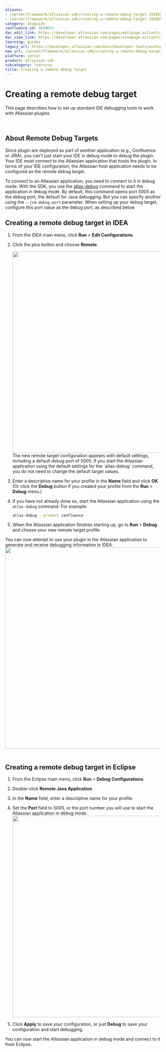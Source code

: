```yaml
---
aliases:
- /server/framework/atlassian-sdk/creating-a-remote-debug-target-2818651.html
- /server/framework/atlassian-sdk/creating-a-remote-debug-target-2818651.md
category: devguide
confluence_id: 2818651
dac_edit_link: https://developer.atlassian.com/pages/editpage.action?cjm=wozere&pageId=2818651
dac_view_link: https://developer.atlassian.com/pages/viewpage.action?cjm=wozere&pageId=2818651
learning: guides
legacy_url: https://developer.atlassian.com/docs/developer-tools/working-in-an-ide/creating-a-remote-debug-target
new_url: /server/framework/atlassian-sdk/creating-a-remote-debug-target
platform: server
product: atlassian-sdk
subcategory: learning
title: Creating a remote debug target
---
```

# Creating a remote debug target

This page describes how to set up standard IDE debugging tools to work with Atlassian plugins.

 

## About Remote Debug Targets

Since plugin are deployed as part of another application (e.g., Confluence or JIRA), you can't just start your IDE in debug mode to debug the plugin. Your IDE must connect to the Atlassian application that hosts the plugin. In terms of your IDE configuration, the Atlassian host application needs to be configured as the remote debug target.

To connect to an Atlassian application, you need to connect to it in debug mode. With the SDK, you use the [atlas-debug](/server/framework/atlassian-sdk/atlas-debug) command to start the application in debug mode. By default, this command opens port 5005 as the debug port, the default for Java debugging. But you can specify another using the `--jvm-debug-port` parameter. When setting up your debug target, configure this port value as the debug port, as described below

## Creating a remote debug target in IDEA

1.  From the IDEA main menu, click **Run** &gt; **Edit Configurations**.
2.  Click the plus button and choose **Remote**.  
      
    <img src="/server/framework/atlassian-sdk/images/intellijideadebugging-03.png" width="650" />  
    The new remote target configuration appears with default settings, including a default debug port of 5005. If you start the Atlassian application using the default settings for the `atlas-debug` command, you do not need to change the default target values.
3.  Enter a descriptive name for your profile in the **Name** field and click **OK**. (Or click the **Debug** button if you created your profile from the **Run** &gt; **Debug** menu.) 
4.  If you have not already done so, start the Atlassian application using the `atlas-debug` command. For example:

    ``` bash
    atlas-debug --product confluence
    ```

5.  When the Atlassian application finishes starting up, go to **Run** &gt; **Debug** and choose your new remote target profile.

You can now attempt to use your plugin in the Atlassian application to generate and receive debugging information in IDEA.  
<img src="/server/framework/atlassian-sdk/images/intellijideadebugging-01.png" width="650" /> 

## Creating a remote debug target in Eclipse

1.  From the Eclipse main menu, click **Run** &gt; **Debug Configurations**.
2.  Double-click **Remote Java Application**.
3.  In the **Name** field, enter a descriptive name for your profile.
4.  Set the **Port** field to 5005, or the port number you will use to start the Atlassian application in debug mode.  
    <img src="/server/framework/atlassian-sdk/images/eclipsedebugging-01.jpg" width="650" />  
      
5.  Click **Apply** to save your configuration, or just **Debug** to save your configuration and start debugging.

You can now start the Atlassian application in debug mode and connect to it from Eclipse.


























































































































































































